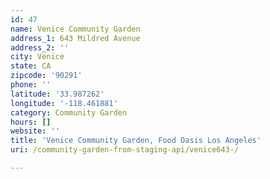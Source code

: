 ```yaml
---
id: 47
name: Venice Community Garden
address_1: 643 Mildred Avenue
address_2: ''
city: Venice
state: CA
zipcode: '90291'
phone: ''
latitude: '33.987262'
longitude: '-118.461881'
category: Community Garden
hours: []
website: ''
title: 'Venice Community Garden, Food Oasis Los Angeles'
uri: /community-garden-from-staging-api/venice643-/

---
```

